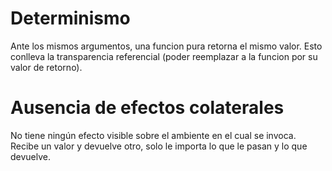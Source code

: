 # Determinismo
Ante los mismos argumentos, una funcion pura retorna el mismo valor. Esto conlleva la transparencia referencial (poder reemplazar a la funcion por su valor de retorno).

# Ausencia de efectos colaterales
No tiene ningún efecto visible sobre el ambiente en el cual se invoca. Recibe un valor y devuelve otro, solo le importa lo que le pasan y lo que devuelve.
